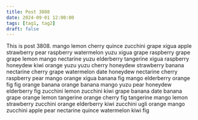```yaml
---
title: Post 3808
date: 2024-09-01 12:00:00
tags: [tag1, tag2]
draft: false
---
```

This is post 3808.
mango
lemon
cherry
quince
zucchini
grape
xigua
apple
strawberry
pear
raspberry
watermelon
yuzu
xigua
grape
raspberry
grape
grape
lemon
mango
nectarine
yuzu
elderberry
tangerine
xigua
raspberry
honeydew
kiwi
orange
yuzu
yuzu
cherry
honeydew
strawberry
banana
nectarine
cherry
grape
watermelon
date
honeydew
nectarine
cherry
raspberry
pear
mango
orange
xigua
banana
fig
mango
elderberry
orange
fig
fig
orange
banana
orange
banana
mango
yuzu
pear
honeydew
elderberry
fig
zucchini
lemon
zucchini
kiwi
grape
banana
date
banana
grape
orange
lemon
tangerine
orange
cherry
fig
tangerine
mango
lemon
strawberry
zucchini
orange
elderberry
kiwi
zucchini
ugli
orange
mango
zucchini
apple
pear
nectarine
quince
watermelon
kiwi
fig
